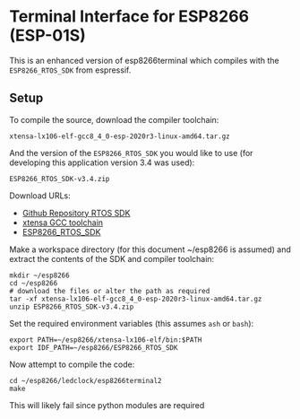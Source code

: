 Terminal Interface for ESP8266 (ESP-01S)
========================================

This is an enhanced version of esp8266terminal which compiles with the
`ESP8266_RTOS_SDK` from espressif.

Setup
-----

To compile the source, download the compiler toolchain:

    xtensa-lx106-elf-gcc8_4_0-esp-2020r3-linux-amd64.tar.gz

And the version of the `ESP8266_RTOS_SDK` you would like to use (for
developing this application version 3.4 was used):

    ESP8266_RTOS_SDK-v3.4.zip

Download URLs:

* [Github Repository RTOS SDK](https://github.com/espressif/ESP8266_RTOS_SDK)
* [xtensa GCC toolchain](https://dl.espressif.com/dl/xtensa-lx106-elf-gcc8_4_0-esp-2020r3-linux-amd64.tar.gz)
* [ESP8266\_RTOS\_SDK](https://github.com/espressif/ESP8266_RTOS_SDK/releases/download/v3.4/ESP8266_RTOS_SDK-v3.4.zip)

Make a workspace directory (for this document ~/esp8266 is assumed) and
extract the contents of the SDK and compiler toolchain:

    mkdir ~/esp8266
    cd ~/esp8266
    # download the files or alter the path as required
    tar -xf xtensa-lx106-elf-gcc8_4_0-esp-2020r3-linux-amd64.tar.gz
    unzip ESP8266_RTOS_SDK-v3.4.zip

Set the required environment variables (this assumes `ash` or `bash`):

    export PATH=~/esp8266/xtensa-lx106-elf/bin:$PATH
    export IDF_PATH=~/esp8266/ESP8266_RTOS_SDK

Now attempt to compile the code:

    cd ~/esp8266/ledclock/esp8266terminal2
    make

This will likely fail since python modules are required

